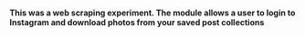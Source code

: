 #### This was a web scraping experiment. The module allows a user to login to Instagram and download photos from your saved post collections
